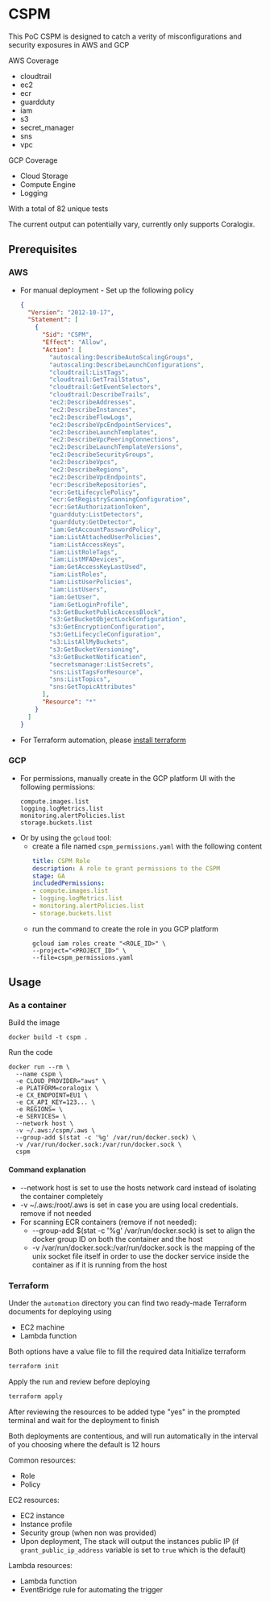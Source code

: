# CSPM
This PoC CSPM is designed to catch a verity of misconfigurations and security exposures in AWS and GCP

AWS Coverage
* cloudtrail
* ec2
* ecr
* guardduty
* iam
* s3
* secret_manager
* sns
* vpc

GCP Coverage
* Cloud Storage
* Compute Engine
* Logging

With a total of 82 unique tests 

The current output can potentially vary, currently only supports Coralogix.  
## Prerequisites 
### AWS
* For manual deployment - Set up the following policy 
    ```json
    {
      "Version": "2012-10-17",
      "Statement": [
        {
          "Sid": "CSPM",
          "Effect": "Allow",
          "Action": [
            "autoscaling:DescribeAutoScalingGroups",
            "autoscaling:DescribeLaunchConfigurations",
            "cloudtrail:ListTags",
            "cloudtrail:GetTrailStatus",
            "cloudtrail:GetEventSelectors",
            "cloudtrail:DescribeTrails",
            "ec2:DescribeAddresses",
            "ec2:DescribeInstances",
            "ec2:DescribeFlowLogs",
            "ec2:DescribeVpcEndpointServices",
            "ec2:DescribeLaunchTemplates",
            "ec2:DescribeVpcPeeringConnections",
            "ec2:DescribeLaunchTemplateVersions",
            "ec2:DescribeSecurityGroups",
            "ec2:DescribeVpcs",
            "ec2:DescribeRegions",
            "ec2:DescribeVpcEndpoints",
            "ecr:DescribeRepositories",
            "ecr:GetLifecyclePolicy",
            "ecr:GetRegistryScanningConfiguration",
            "ecr:GetAuthorizationToken",
            "guardduty:ListDetectors",
            "guardduty:GetDetector",
            "iam:GetAccountPasswordPolicy",
            "iam:ListAttachedUserPolicies",
            "iam:ListAccessKeys",
            "iam:ListRoleTags",
            "iam:ListMFADevices",
            "iam:GetAccessKeyLastUsed",
            "iam:ListRoles",
            "iam:ListUserPolicies",
            "iam:ListUsers",
            "iam:GetUser",
            "iam:GetLoginProfile",
            "s3:GetBucketPublicAccessBlock",
            "s3:GetBucketObjectLockConfiguration",
            "s3:GetEncryptionConfiguration",
            "s3:GetLifecycleConfiguration",
            "s3:ListAllMyBuckets",
            "s3:GetBucketVersioning",
            "s3:GetBucketNotification",
            "secretsmanager:ListSecrets",
            "sns:ListTagsForResource",
            "sns:ListTopics",
            "sns:GetTopicAttributes"
          ],
          "Resource": "*"
        }
      ]
    }
    ```
* For Terraform automation, please [install terraform](https://developer.hashicorp.com/terraform/tutorials/aws-get-started/install-cli)

### GCP
* For permissions, manually create in the GCP platform UI with the following permissions:
  ```shell
  compute.images.list
  logging.logMetrics.list
  monitoring.alertPolicies.list
  storage.buckets.list
  ```
* Or by using the `gcloud` tool:
  * create a file named `cspm_permissions.yaml` with the following content
    ```yaml
    title: CSPM Role
    description: A role to grant permissions to the CSPM
    stage: GA
    includedPermissions:
    - compute.images.list
    - logging.logMetrics.list
    - monitoring.alertPolicies.list
    - storage.buckets.list
      ```
  * run the command to create the role in you GCP platform
    ```shell
    gcloud iam roles create "<ROLE_ID>" \
    --project="<PROJECT_ID>" \
    --file=cspm_permissions.yaml
    ```

## Usage
### As a container
Build the image
```shell
docker build -t cspm .
```

Run the code
```shell
docker run --rm \
  --name cspm \
  -e CLOUD_PROVIDER="aws" \
  -e PLATFORM=coralogix \
  -e CX_ENDPOINT=EU1 \
  -e CX_API_KEY=123... \
  -e REGIONS= \
  -e SERVICES= \
  --network host \
  -v ~/.aws:/cspm/.aws \
  --group-add $(stat -c '%g' /var/run/docker.sock) \
  -v /var/run/docker.sock:/var/run/docker.sock \
  cspm
```

#### Command explanation
* --network host is set to use the hosts network card instead of isolating the container completely
* -v ~/.aws:/root/.aws is set in case you are using local credentials. remove if not needed
* For scanning ECR containers (remove if not needed):
  * --group-add $(stat -c '%g' /var/run/docker.sock) is set to align the docker group ID on both the container and the host
  * -v /var/run/docker.sock:/var/run/docker.sock is the mapping of the unix socket file itself in order to use the docker service inside the container as if it is running from the host

### Terraform
Under the `automation` directory you can find two ready-made Terraform documents for deploying using
* EC2 machine
* Lambda function

Both options have a value file to fill the required data
Initialize terraform 
```bash
terraform init
```
Apply the run and review before deploying
```bash
terraform apply
```

After reviewing the resources to be added type "yes" in the prompted terminal and wait for the deployment to finish

Both deployments are contentious, and will run automatically in the interval of you choosing where the default is 12 hours

Common resources:
- Role
- Policy

EC2 resources:
- EC2 instance
- Instance profile
- Security group (when non was provided)
- Upon deployment, The stack will output the instances public IP (if `grant_public_ip_address` variable is set to `true` which is the default)

Lambda resources:
- Lambda function
- EventBridge rule for automating the trigger
